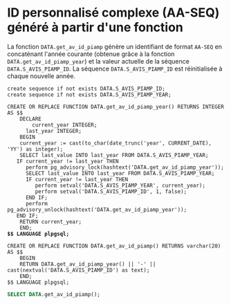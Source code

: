 # ID personnalisé complexe (AA-SEQ) généré à partir d'une fonction

La fonction `DATA.get_av_id_piamp` génère un identifiant de format `AA-SEQ` en concaténant l'année courante (obtenue grâce à la fonction `DATA.get_av_id_piamp_year`) et la valeur actuelle de la séquence `DATA.S_AVIS_PIAMP_ID`. La séquence `DATA.S_AVIS_PIAMP_ID` est réinitialisée à chaque nouvelle année.

<pre class="language-plsql"><code class="lang-plsql">create sequence if not exists DATA.S_AVIS_PIAMP_ID;
create sequence if not exists DATA.S_AVIS_PIAMP_YEAR;

CREATE OR REPLACE FUNCTION DATA.get_av_id_piamp_year() RETURNS INTEGER AS $$
    DECLARE
        current_year INTEGER;
      last_year INTEGER;
    BEGIN
    current_year := cast(to_char(date_trunc('year', CURRENT_DATE), 'YY') as integer);
    SELECT last_value INTO last_year FROM DATA.S_AVIS_PIAMP_YEAR;
   IF current_year != last_year THEN
      perform pg_advisory_lock(hashtext('DATA.get_av_id_piamp_year'));
      SELECT last_value INTO last_year FROM DATA.S_AVIS_PIAMP_YEAR;
      IF current_year != last_year THEN
         perform setval('DATA.S_AVIS_PIAMP_YEAR', current_year);
         perform setval('DATA.S_AVIS_PIAMP_ID', 1, false);
      END IF;
      perform pg_advisory_unlock(hashtext('DATA.get_av_id_piamp_year'));
   END IF;
    RETURN current_year;
    END;
<strong>$$ LANGUAGE plpgsql;
</strong>
CREATE OR REPLACE FUNCTION DATA.get_av_id_piamp() RETURNS varchar(20) AS $$
    BEGIN
    RETURN DATA.get_av_id_piamp_year() || '-' || cast(nextval('DATA.S_AVIS_PIAMP_ID') as text);
    END;
$$ LANGUAGE plpgsql;
</code></pre>

```sql
SELECT DATA.get_av_id_piamp();
```
